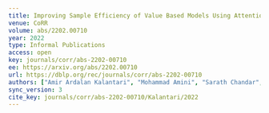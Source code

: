 ```yaml
---
title: Improving Sample Efficiency of Value Based Models Using Attention and Vision Transformers.
venue: CoRR
volume: abs/2202.00710
year: 2022
type: Informal Publications
access: open
key: journals/corr/abs-2202-00710
ee: https://arxiv.org/abs/2202.00710
url: https://dblp.org/rec/journals/corr/abs-2202-00710
authors: ["Amir Ardalan Kalantari", "Mohammad Amini", "Sarath Chandar", "Doina Precup"]
sync_version: 3
cite_key: journals/corr/abs-2202-00710/Kalantari/2022
---
```

